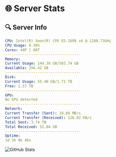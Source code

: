 # 🌐 Server Stats
## 🔍 Server Info
```yaml
CPU: Intel(R) Xeon(R) CPU E5-2699 v4 @ 1280.73GHz
CPU Usage: 0.30%
Cores: 44P | 88T
-----------------------------------
Memory:
Current Usage: 144.30 GB/503.74 GB
Available: 356.42 GB
-----------------------------------
Disk:
Current Usage: 55.40 GB/1.71 TB
Free: 1.57 TB
-----------------------------------
GPU:
No GPU detected
-----------------------------------
Network:
Current Transfer (Sent): 19.04 MB/s
Current Transfer (Received): 126.02 KB/s
Total Sent: 3.74 TB
Total Received: 52.04 GB
-----------------------------------
Uptime:
1d 3h 9m 46s
```
![GitHub Stats](https://img.shields.io/badge/Updated-2025-03-09_00:32:35-blue)